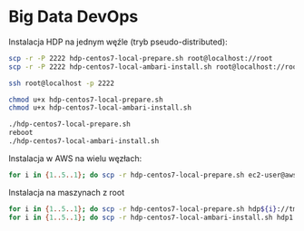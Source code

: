 # Big Data DevOps

Instalacja HDP na jednym węźle (tryb pseudo-distributed):

~~~bash
scp -r -P 2222 hdp-centos7-local-prepare.sh root@localhost://root
scp -r -P 2222 hdp-centos7-local-ambari-install.sh root@localhost://root

ssh root@localhost -p 2222

chmod u+x hdp-centos7-local-prepare.sh
chmod u+x hdp-centos7-local-ambari-install.sh

./hdp-centos7-local-prepare.sh
reboot
./hdp-centos7-local-ambari-install.sh
~~~

Instalacja w AWS na wielu węzłach:

~~~bash
for i in {1..5..1}; do scp -r hdp-centos7-local-prepare.sh ec2-user@aws${i}://home/ec2-user; done
~~~

Instalacja na maszynach z root
~~~bash
for i in {1..5..1}; do scp -r hdp-centos7-local-prepare.sh hdp${i}://tmp; done
for i in {1..5..1}; do scp -r hdp-centos7-local-ambari-install.sh hdp1://tmp; done
~~~